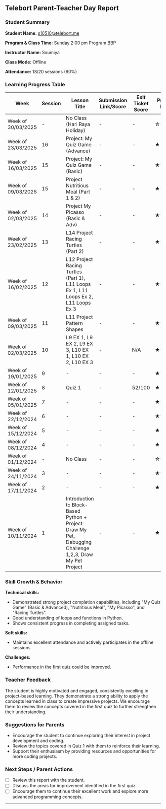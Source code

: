 ## Telebort Parent-Teacher Day Report

### Student Summary
**Student Name:** s10510@telebort.me

**Program & Class Time:** Sunday 2:00 pm Program BBP

**Instructor Name:** Soumiya

**Class Mode:** Offline

**Attendance:** 18/20 sessions (90%)


### Learning Progress Table

| Week             | Session | Lesson Title                                                                                                                             | Submission Link/Score | Exit Ticket Score | Progress Rating |
| --------------- | ------- | -------------------------------------------------------------------------------------------------------------------------------------- | ---------------------- | ----------------- | --------------- |
| Week of 30/03/2025 | -       | No Class (Hari Raya Holiday)                                                                                                        | -                      | -                 | ☆☆☆☆☆         |
| Week of 23/03/2025 | 16      | Project: My Quiz Game (Advance)                                                                                                     | -                      | -                 | ★★★★☆         |
| Week of 16/03/2025 | 15      | Project: My Quiz Game (Basic)                                                                                                       | -                      | -                 | ★★★★☆         |
| Week of 09/03/2025 | 15      | Project Nutritious Meal (Part 1 & 2)                                                                                                | -                      | -                 | ★★★★☆         |
| Week of 02/03/2025 | 14      | Project My Picasso (Basic & Adv)                                                                                                    | -                      | -                 | ★★★★☆         |
| Week of 23/02/2025 | 13      | L14 Project Racing Turtles (Part 2)                                                                                                  | -                      | -                 | ★★★★☆         |
| Week of 16/02/2025 | 12      | L12 Project Racing Turtles (Part 1), L11 Loops Ex 1, L11 Loops Ex 2, L11 Loops Ex 3                                                    | -                      | -                 | ★★★★★         |
| Week of 09/03/2025 | 11      | L11 Project Pattern Shapes                                                                                                           | -                      | -                 | ★★★★★         |
| Week of 02/03/2025 | 10      | L9 EX 1, L9 EX 2, L9 EX 3, L10 EX 1, L10 EX 2, L10 EX 3                                                                               | -                      | N/A               | ★★★★★         |
| Week of 19/01/2025 | 9       | -                                                                                                                                  | -                      | -                 | ★★★☆☆         |
| Week of 12/01/2025 | 8       | Quiz 1                                                                                                                               | -                      | 52/100            | ★★★☆☆         |
| Week of 05/01/2025 | 7       | -                                                                                                                                  | -                      | -                 | ★★★★☆         |
| Week of 22/12/2024 | 6       | -                                                                                                                                  | -                      | -                 | ★★★★☆         |
| Week of 15/12/2024 | 5       | -                                                                                                                                  | -                      | -                 | ★★★★☆         |
| Week of 08/12/2024 | 4       | -                                                                                                                                  | -                      | -                 | ★★★★☆         |
| Week of 01/12/2024 | -       | No Class                                                                                                                             | -                      | -                 | ☆☆☆☆☆         |
| Week of 24/11/2024 | 3       | -                                                                                                                                  | -                      | -                 | ★★★☆☆         |
| Week of 17/11/2024 | 2       | -                                                                                                                                  | -                      | -                 | ★★★☆☆         |
| Week of 10/11/2024 | 1       | Introduction to Block-Based Python + Project: Draw My Pet, Debugging Challenge 1,2,3, Draw My Pet Project | -                      | -                 | ★★★☆☆         |

### Skill Growth & Behavior

**Technical skills:**
* Demonstrated strong project completion capabilities, including "My Quiz Game" (Basic & Advanced), "Nutritious Meal", "My Picasso", and "Racing Turtles".
* Good understanding of loops and functions in Python.
* Shows consistent progress in completing assigned tasks.

**Soft skills:**
* Maintains excellent attendance and actively participates in the offline sessions.

**Challenges:**
* Performance in the first quiz could be improved.

### Teacher Feedback

The student is highly motivated and engaged, consistently excelling in project-based learning. They demonstrate a strong ability to apply the concepts learned in class to create impressive projects. We encourage them to review the concepts covered in the first quiz to further strengthen their understanding.

### Suggestions for Parents

* Encourage the student to continue exploring their interest in project development and coding.
* Review the topics covered in Quiz 1 with them to reinforce their learning.
* Support their enthusiasm by providing resources and opportunities for more coding projects.

### Next Steps / Parent Actions

* [ ] Review this report with the student.
* [ ] Discuss the areas for improvement identified in the first quiz.
* [ ] Encourage them to continue their excellent work and explore more advanced programming concepts.

---
